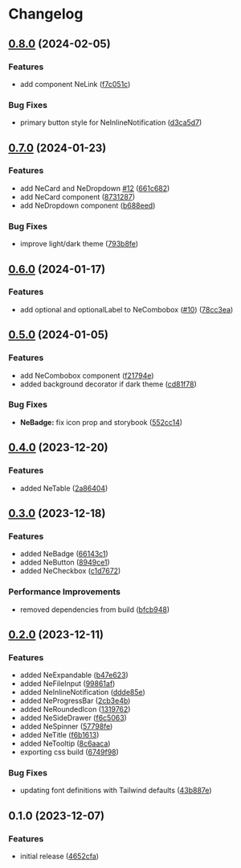 # Changelog

## [0.8.0](https://github.com/nethesis/vue-components/compare/v0.7.0...v0.8.0) (2024-02-05)


### Features

* add component NeLink ([f7c051c](https://github.com/nethesis/vue-components/commit/f7c051c41c90a06e6833ad82aaadb1de1ef7d6c6))


### Bug Fixes

* primary button style for NeInlineNotification ([d3ca5d7](https://github.com/nethesis/vue-components/commit/d3ca5d70529cc8017b59e982b116cb151a66fa4f))

## [0.7.0](https://github.com/nethesis/vue-components/compare/v0.6.0...v0.7.0) (2024-01-23)


### Features

* add NeCard and NeDropdown [#12](https://github.com/nethesis/vue-components/issues/12) ([661c682](https://github.com/nethesis/vue-components/commit/661c682cc9edd6dad8e4e6506ad4afbe17abfdf3))
* add NeCard component ([8731287](https://github.com/nethesis/vue-components/commit/8731287bcae930e1d0a9e4f3991c4bc3a78bb708))
* add NeDropdown component ([b688eed](https://github.com/nethesis/vue-components/commit/b688eed703a66c1ae08fbf2cddebb6441ddf6e22))


### Bug Fixes

* improve light/dark theme ([793b8fe](https://github.com/nethesis/vue-components/commit/793b8fe1177547d9858ccbbbc2a8331a94e2a6f0))

## [0.6.0](https://github.com/nethesis/vue-components/compare/v0.5.0...v0.6.0) (2024-01-17)


### Features

* add optional and optionalLabel to NeCombobox ([#10](https://github.com/nethesis/vue-components/issues/10)) ([78cc3ea](https://github.com/nethesis/vue-components/commit/78cc3ea98acbb37831fa1fe892c0f6587fd6d7f3))

## [0.5.0](https://github.com/nethesis/vue-components/compare/v0.4.0...v0.5.0) (2024-01-05)


### Features

* add NeCombobox component ([f21794e](https://github.com/nethesis/vue-components/commit/f21794e0876c65298db63117e0ae92a362a617ee))
* added background decorator if dark theme ([cd81f78](https://github.com/nethesis/vue-components/commit/cd81f788a23188fa7b4bef7120b37566fa81e6e6))


### Bug Fixes

* **NeBadge:** fix icon prop and storybook ([552cc14](https://github.com/nethesis/vue-components/commit/552cc14783065b82a62401aaab7db560e9ca2720))

## [0.4.0](https://github.com/nethesis/vue-components/compare/v0.3.0...v0.4.0) (2023-12-20)


### Features

* added NeTable ([2a86404](https://github.com/nethesis/vue-components/commit/2a864046d53347f829c27555b4d2a71af1fd76d7))

## [0.3.0](https://github.com/nethesis/vue-components/compare/v0.2.0...v0.3.0) (2023-12-18)


### Features

* added NeBadge ([66143c1](https://github.com/nethesis/vue-components/commit/66143c1a515fb38fb15124bda8589761ba8153e9))
* added NeButton ([8949ce1](https://github.com/nethesis/vue-components/commit/8949ce17ce3615b00474cba8826aaef2b764394e))
* added NeCheckbox ([c1d7672](https://github.com/nethesis/vue-components/commit/c1d767284421c012f98e907fc45a1215a093ef97))


### Performance Improvements

* removed dependencies from build ([bfcb948](https://github.com/nethesis/vue-components/commit/bfcb94822618f8966fe9d30eef587fbad5be720b))

## [0.2.0](https://github.com/nethesis/vue-components/compare/v0.1.0...v0.2.0) (2023-12-11)


### Features

* added NeExpandable ([b47e623](https://github.com/nethesis/vue-components/commit/b47e623735ceb697aec4009189f7dddc2f6bf06c))
* added NeFileInput ([99861af](https://github.com/nethesis/vue-components/commit/99861af02153f31063f23611d7a7d7ddce1c8edc))
* added NeInlineNotification ([ddde85e](https://github.com/nethesis/vue-components/commit/ddde85e0a7c34459b27311cf9ed64fef43101fc3))
* added NeProgressBar ([2cb3e4b](https://github.com/nethesis/vue-components/commit/2cb3e4ba12691c00779455745481d1502314a8e9))
* added NeRoundedIcon ([1319762](https://github.com/nethesis/vue-components/commit/131976202d324a80ad90af89538eed6585fbeb4e))
* added NeSideDrawer ([f6c5063](https://github.com/nethesis/vue-components/commit/f6c506369bf46c3babec4562cc5455cae8a7d1a8))
* added NeSpinner ([57798fe](https://github.com/nethesis/vue-components/commit/57798fe924a13d40eda05afd96a8f44de3620bfd))
* added NeTitle ([f6b1613](https://github.com/nethesis/vue-components/commit/f6b1613eacdc585fca6410e2a9dad3ca8053795f))
* added NeTooltip ([8c6aaca](https://github.com/nethesis/vue-components/commit/8c6aaca2490c165bf99e5c0e9f5ea7f95eb87705))
* exporting css build ([6749f98](https://github.com/nethesis/vue-components/commit/6749f98c9f0490eb7a846fff60b5e5149b9bfdf8))


### Bug Fixes

* updating font definitions with Tailwind defaults ([43b887e](https://github.com/nethesis/vue-components/commit/43b887e364759c77d70e219f360c11d146f8bc66))

## 0.1.0 (2023-12-07)


### Features

* initial release ([4652cfa](https://github.com/nethesis/vue-components/commit/4652cface2fe311764f9559db92ae8a1cb527ab1))
